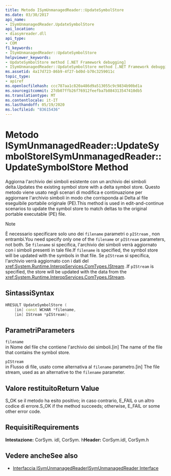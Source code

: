```yaml
---
title: Metodo ISymUnmanagedReader::UpdateSymbolStore
ms.date: 03/30/2017
api_name:
- ISymUnmanagedReader.UpdateSymbolStore
api_location:
- diasymreader.dll
api_type:
- COM
f1_keywords:
- ISymUnmanagedReader::UpdateSymbolStore
helpviewer_keywords:
- UpdateSymbolStore method [.NET Framework debugging]
- ISymUnmanagedReader::UpdateSymbolStore method [.NET Framework debugging]
ms.assetid: 4a17d723-86b9-4f27-bd0d-b70c3259011c
topic_type:
- apiref
ms.openlocfilehash: ccc787aa1c820a486d9a513055c9c9834b90bd1a
ms.sourcegitcommit: 27db07ffb26f76912feefba7b884313547410db5
ms.translationtype: MT
ms.contentlocale: it-IT
ms.lasthandoff: 05/19/2020
ms.locfileid: "83615436"
---
```

# <a name="isymunmanagedreaderupdatesymbolstore-method"></a><span data-ttu-id="bd388-102">Metodo ISymUnmanagedReader::UpdateSymbolStore</span><span class="sxs-lookup"><span data-stu-id="bd388-102">ISymUnmanagedReader::UpdateSymbolStore Method</span></span>
<span data-ttu-id="bd388-103">Aggiorna l'archivio dei simboli esistente con un archivio dei simboli delta.</span><span class="sxs-lookup"><span data-stu-id="bd388-103">Updates the existing symbol store with a delta symbol store.</span></span> <span data-ttu-id="bd388-104">Questo metodo viene usato negli scenari di modifica e continuazione per aggiornare l'archivio simboli in modo che corrisponda ai Delta al file eseguibile portabile originale (PE).</span><span class="sxs-lookup"><span data-stu-id="bd388-104">This method is used in edit-and-continue scenarios to update the symbol store to match deltas to the original portable executable (PE) file.</span></span>  
  
> [!NOTE]
> <span data-ttu-id="bd388-105">È necessario specificare solo uno dei `filename` parametri o `pIStream` , non entrambi.</span><span class="sxs-lookup"><span data-stu-id="bd388-105">You need specify only one of the `filename` or `pIStream` parameters, not both.</span></span> <span data-ttu-id="bd388-106">Se `filename` si specifica, l'archivio dei simboli verrà aggiornato con i simboli presenti in tale file.</span><span class="sxs-lookup"><span data-stu-id="bd388-106">If `filename` is specified, the symbol store will be updated with the symbols in that file.</span></span> <span data-ttu-id="bd388-107">Se `pIStream` si specifica, l'archivio verrà aggiornato con i dati del <xref:System.Runtime.InteropServices.ComTypes.IStream> .</span><span class="sxs-lookup"><span data-stu-id="bd388-107">If `pIStream` is specified, the store will be updated with the data from the <xref:System.Runtime.InteropServices.ComTypes.IStream>.</span></span>  
  
## <a name="syntax"></a><span data-ttu-id="bd388-108">Sintassi</span><span class="sxs-lookup"><span data-stu-id="bd388-108">Syntax</span></span>  
  
```cpp  
HRESULT UpdateSymbolStore (  
    [in] const WCHAR *filename,  
    [in] IStream *pIStream);  
```  
  
## <a name="parameters"></a><span data-ttu-id="bd388-109">Parametri</span><span class="sxs-lookup"><span data-stu-id="bd388-109">Parameters</span></span>  
 `filename`  
 <span data-ttu-id="bd388-110">in Nome del file che contiene l'archivio dei simboli.</span><span class="sxs-lookup"><span data-stu-id="bd388-110">[in] The name of the file that contains the symbol store.</span></span>  
  
 `pIStream`  
 <span data-ttu-id="bd388-111">in Flusso di file, usato come alternativa al `filename` parametro.</span><span class="sxs-lookup"><span data-stu-id="bd388-111">[in] The file stream, used as an alternative to the `filename` parameter.</span></span>  
  
## <a name="return-value"></a><span data-ttu-id="bd388-112">Valore restituito</span><span class="sxs-lookup"><span data-stu-id="bd388-112">Return Value</span></span>  
 <span data-ttu-id="bd388-113">S_OK se il metodo ha esito positivo; in caso contrario, E_FAIL o un altro codice di errore.</span><span class="sxs-lookup"><span data-stu-id="bd388-113">S_OK if the method succeeds; otherwise, E_FAIL or some other error code.</span></span>  
  
## <a name="requirements"></a><span data-ttu-id="bd388-114">Requisiti</span><span class="sxs-lookup"><span data-stu-id="bd388-114">Requirements</span></span>  
 <span data-ttu-id="bd388-115">**Intestazione:** CorSym. idl, CorSym. h</span><span class="sxs-lookup"><span data-stu-id="bd388-115">**Header:** CorSym.idl, CorSym.h</span></span>  
  
## <a name="see-also"></a><span data-ttu-id="bd388-116">Vedere anche</span><span class="sxs-lookup"><span data-stu-id="bd388-116">See also</span></span>

- [<span data-ttu-id="bd388-117">Interfaccia ISymUnmanagedReader</span><span class="sxs-lookup"><span data-stu-id="bd388-117">ISymUnmanagedReader Interface</span></span>](isymunmanagedreader-interface.md)
